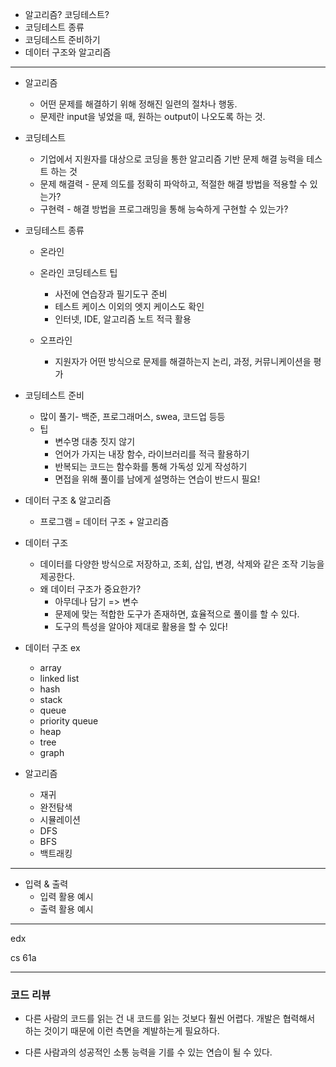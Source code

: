 - 알고리즘? 코딩테스트?
- 코딩테스트 종류
- 코딩테스트 준비하기
- 데이터 구조와 알고리즘

---

- 알고리즘

  - 어떤 문제를 해결하기 위해 정해진 일련의 절차나 행동. 
  - 문제란 input을 넣었을 때, 원하는 output이 나오도록 하는 것.

- 코딩테스트

  - 기업에서 지원자를 대상으로 코딩을 통한 알고리즘 기반 문제 해결 능력을 테스트 하는 것
  - 문제 해결력 - 문제 의도를 정확히 파악하고, 적절한 해결 방법을 적용할 수 있는가?
  - 구현력 -  해결 방법을 프로그래밍을 통해 능숙하게 구현할 수 있는가?

- 코딩테스트 종류

  - 온라인
  - 온라인 코딩테스트 팁
    - 사전에 연습장과 필기도구 준비
    - 테스트 케이스 이외의 엣지 케이스도 확인
    - 인터넷, IDE, 알고리즘 노트 적극 활용

  - 오프라인
    - 지원자가 어떤 방식으로 문제를 해결하는지 논리, 과정, 커뮤니케이션을 평가

- 코딩테스트 준비

  - 많이 풀기- 백준, 프로그래머스, swea, 코드업 등등  
  - 팁
    - 변수명 대충 짓지 않기
    - 언어가 가지는 내장 함수, 라이브러리를 적극 활용하기
    - 반복되는 코드는 함수화를 통해 가독성 있게 작성하기
    - 면접을 위해 풀이를 남에게 설명하는 연습이 반드시 필요!

- 데이터 구조 & 알고리즘

  - 프로그램 = 데이터 구조 + 알고리즘

- 데이터 구조

  - 데이터를 다양한 방식으로 저장하고, 조회, 삽입, 변경, 삭제와 같은 조작 기능을 제공한다. 
  - 왜 데이터 구조가 중요한가?
    - 아무데나 담기 => 변수
    - 문제에 맞는 적합한 도구가 존재하면, 효율적으로 풀이를 할 수 있다. 
    - 도구의 특성을 알아야 제대로 활용을 할 수 있다!

- 데이터 구조 ex

  - array
  - linked list
  - hash
  - stack
  - queue
  - priority queue
  - heap
  - tree
  - graph

- 알고리즘

  - 재귀
  - 완전탐색
  - 시뮬레이션
  - DFS
  - BFS 
  - 백트래킹

---

- 입력 & 출력
  - 입력 활용 예시
  - 출력 활용 예시

---

edx

cs 61a

---

### 코드 리뷰

- 다른 사람의 코드를 읽는 건 내 코드를 읽는 것보다 훨씬 어렵다. 개발은 협력해서 하는 것이기 때문에 이런 측면을 계발하는게 필요하다. 

- 다른 사람과의 성공적인 소통 능력을 기를 수 있는 연습이 될 수 있다. 